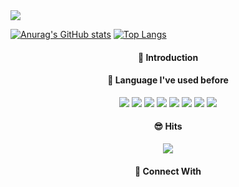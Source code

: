 <img src="https://capsule-render.vercel.app/api?type=transparent&color=auto&height=300&section=header&text=GiCheol%20Nam&fontSize=90&fontColor=FFFFFF&animation=fadeIn"/>

[![Anurag's GitHub stats](https://github-readme-stats.vercel.app/api?username=GiCheols&show_icons=true&theme=highcontrast)](https://github.com/anuraghazra/github-readme-stats)
[![Top Langs](https://github-readme-stats.vercel.app/api/top-langs/?username=GiCheols&exclude_repo=Unity-2D-Roguelike&layout=compact)](https://github.com/GiCheols/github-readme-stats)
<br>
<div align="center">

#### :open_hands: Introduction

</div>
<div align="center">

#### :seedling: Language I've used before
<img src="https://img.shields.io/badge/C-A8B9CC?style=flat&logo=C&logoColor=white"/>
<img src="https://img.shields.io/badge/C++-00599C?style=flat&logo=C++&logoColor=white"/>
<img src="https://img.shields.io/badge/C Sharp-239120?style=flat&logo=C Sharp&logoColor=white"/>
<img src="https://img.shields.io/badge/Python-3776AB?style=flat&logo=Python&logoColor=white"/>
<img src="https://img.shields.io/badge/Java-FFFFFF?style=flat&logo=OpenJDK&logoColor=black"/>
<img src="https://img.shields.io/badge/HTML5-E34F26?style=flat&logo=HTML5&logoColor=black"/>
<img src="https://img.shields.io/badge/CSS3-1572B6?style=flat&logo=CSS3&logoColor=black"/>
<img src="https://img.shields.io/badge/JavaScript-F7DF1E?style=flat&logo=JavaScript&logoColor=white"/>

</div>

<div align="center">

#### :sunglasses: Hits
<a href="https://hits.seeyoufarm.com"><img src="https://hits.seeyoufarm.com/api/count/incr/badge.svg?url=https%3A%2F%2Fgithub.com%2FGiCheols%2Fhit-counter&count_bg=%2379C83D&title_bg=%23555555&icon=git.svg&icon_color=%23E7E7E7&title=hits&edge_flat=false"/></a>

</div>

<div align="center">

#### :pushpin: Connect With


</div>
<!--
**GiCheols/GiCheols** is a ✨ _special_ ✨ repository because its `README.md` (this file) appears on your GitHub profile.

Here are some ideas to get you started:

- 🔭 I’m currently working on ...
- 🌱 I’m currently learning ...
- 👯 I’m looking to collaborate on ...
- 🤔 I’m looking for help with ...
- 💬 Ask me about ...
- 📫 How to reach me: ...
- 😄 Pronouns: ...
- ⚡ Fun fact: ...
-->
